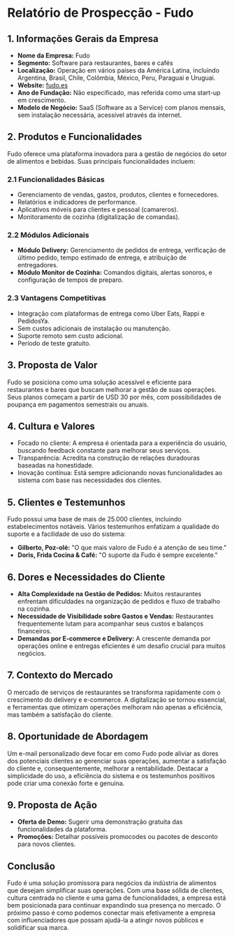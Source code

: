 # Relatório de Prospecção - Fudo

## 1. Informações Gerais da Empresa
- **Nome da Empresa:** Fudo
- **Segmento:** Software para restaurantes, bares e cafés
- **Localização:** Operação em vários países da América Latina, incluindo Argentina, Brasil, Chile, Colômbia, México, Peru, Paraguai e Uruguai.
- **Website:** [fudo.es](http://www.fu.do/es/)
- **Ano de Fundação:** Não especificado, mas referida como uma start-up em crescimento.
- **Modelo de Negócio:** SaaS (Software as a Service) com planos mensais, sem instalação necessária, acessível através da internet.

## 2. Produtos e Funcionalidades
Fudo oferece uma plataforma inovadora para a gestão de negócios do setor de alimentos e bebidas. Suas principais funcionalidades incluem:

### 2.1 Funcionalidades Básicas
- Gerenciamento de vendas, gastos, produtos, clientes e fornecedores.
- Relatórios e indicadores de performance.
- Aplicativos móveis para clientes e pessoal (camareros).
- Monitoramento de cozinha (digitalização de comandas).

### 2.2 Módulos Adicionais
- **Módulo Delivery:** Gerenciamento de pedidos de entrega, verificação de último pedido, tempo estimado de entrega, e atribuição de entregadores.
- **Módulo Monitor de Cozinha:** Comandos digitais, alertas sonoros, e configuração de tempos de preparo.

### 2.3 Vantagens Competitivas
- Integração com plataformas de entrega como Uber Eats, Rappi e PedidosYa.
- Sem custos adicionais de instalação ou manutenção.
- Suporte remoto sem custo adicional.
- Período de teste gratuito.

## 3. Proposta de Valor
Fudo se posiciona como uma solução acessível e eficiente para restaurantes e bares que buscam melhorar a gestão de suas operações. Seus planos começam a partir de USD 30 por mês, com possibilidades de poupança em pagamentos semestrais ou anuais.

## 4. Cultura e Valores
- Focado no cliente: A empresa é orientada para a experiência do usuário, buscando feedback constante para melhorar seus serviços.
- Transparência: Acredita na construção de relações duradouras baseadas na honestidade.
- Inovação contínua: Está sempre adicionando novas funcionalidades ao sistema com base nas necessidades dos clientes.

## 5. Clientes e Testemunhos
Fudo possui uma base de mais de 25.000 clientes, incluindo estabelecimentos notáveis. Vários testemunhos enfatizam a qualidade do suporte e a facilidade de uso do sistema:
- **Gilberto, Poz-olé:** "O que mais valoro de Fudo é a atenção de seu time."
- **Doris, Frida Cocina & Café:** "O suporte da Fudo é sempre excelente."

## 6. Dores e Necessidades do Cliente
- **Alta Complexidade na Gestão de Pedidos:** Muitos restaurantes enfrentam dificuldades na organização de pedidos e fluxo de trabalho na cozinha.
- **Necessidade de Visibilidade sobre Gastos e Vendas:** Restaurantes frequentemente lutam para acompanhar seus custos e balanços financeiros.
- **Demandas por E-commerce e Delivery:** A crescente demanda por operações online e entregas eficientes é um desafio crucial para muitos negócios.

## 7. Contexto do Mercado
O mercado de serviços de restaurantes se transforma rapidamente com o crescimento do delivery e e-commerce. A digitalização se tornou essencial, e ferramentas que otimizam operações melhoram não apenas a eficiência, mas também a satisfação do cliente.

## 8. Oportunidade de Abordagem
Um e-mail personalizado deve focar em como Fudo pode aliviar as dores dos potenciais clientes ao gerenciar suas operações, aumentar a satisfação do cliente e, consequentemente, melhorar a rentabilidade. Destacar a simplicidade do uso, a eficiência do sistema e os testemunhos positivos pode criar uma conexão forte e genuína.

## 9. Proposta de Ação
- **Oferta de Demo:** Sugerir uma demonstração gratuita das funcionalidades da plataforma.
- **Promoções:** Detalhar possíveis promocodes ou pacotes de desconto para novos clientes.

## Conclusão
Fudo é uma solução promissora para negócios da indústria de alimentos que desejam simplificar suas operações. Com uma base sólida de clientes, cultura centrada no cliente e uma gama de funcionalidades, a empresa está bem posicionada para continuar expandindo sua presença no mercado. O próximo passo é como podemos conectar mais efetivamente a empresa com influenciadores que possam ajudá-la a atingir novos públicos e solidificar sua marca.